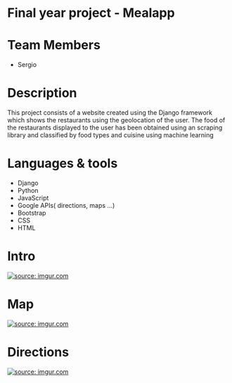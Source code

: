 # Final year project - Mealapp
# Team Members

- Sergio

# Description

This project consists of a website created using the Django framework which shows the restaurants 
using the geolocation of the user. The food of the restaurants displayed to the user has 
been obtained using an scraping library and classified by food types and cuisine using machine learning

# Languages & tools
- Django
- Python
- JavaScript
- Google APIs( directions, maps ...)
- Bootstrap
- CSS
- HTML

# Intro
<a href="https://imgur.com/ZD83FGA"><img src="https://i.imgur.com/ZD83FGA.png" title="source: imgur.com" /></a>
# Map
<a href="https://imgur.com/1LdNHF8"><img src="https://i.imgur.com/1LdNHF8.png" title="source: imgur.com" /></a>
# Directions
<a href="https://imgur.com/NVczwHf"><img src="https://i.imgur.com/NVczwHf.png" title="source: imgur.com" /></a>
